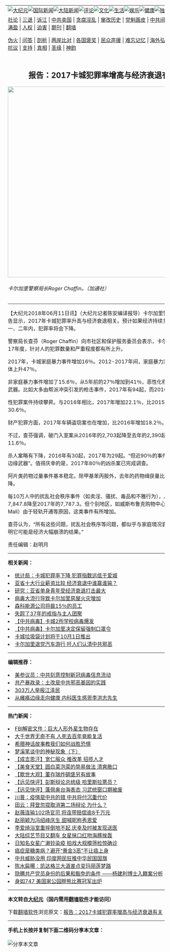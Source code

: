 <a name="1" id="1" target="_blank"></a><span id="1"></span>
<table align=center border="0"><tr><td colspan="2" VALIGN=TOP><a href="https://github.com/ikjcru315/djy/blob/master/gb/nsc413.md#1"><img src="https://raw.githubusercontent.com/ikjcru315/www/master/t/djy/1.jpg" title="大纪元"></a><a href="https://github.com/ikjcru315/djy/blob/master/gb/n24hr.md#1"><img src="https://raw.githubusercontent.com/ikjcru315/www/master/t/djy/3.jpg" title="国际新闻"></a><a href="https://github.com/ikjcru315/djy/blob/master/gb/nsc413.md#1"><img src="https://raw.githubusercontent.com/ikjcru315/www/master/t/djy/4.jpg" title="大陆新闻"></a><a href="https://github.com/ikjcru315/djy/blob/master/gb/news392.md#1"><img src="https://raw.githubusercontent.com/ikjcru315/www/master/t/djy/5.jpg" title="评论"></a><a href="https://github.com/ikjcru315/djy/blob/master/gb/news2007.md#1"><img src="https://raw.githubusercontent.com/ikjcru315/www/master/t/djy/6.jpg" title="文化"></a><a href="https://github.com/ikjcru315/djy/blob/master/gb/news2008.md#1"><img src="https://raw.githubusercontent.com/ikjcru315/www/master/t/djy/7.jpg" title="生活"></a><a href="https://github.com/ikjcru315/djy/blob/master/gb/ncyule.md#1"><img src="https://raw.githubusercontent.com/ikjcru315/www/master/t/djy/8.jpg" title="娱乐"></a><a href="https://github.com/ikjcru315/djy/blob/master/gb/nsc1002.md#1"><img src="https://raw.githubusercontent.com/ikjcru315/www/master/t/djy/9.jpg" title="健康"><a href="https://github.com/ikjcru315/djy/blob/master/gb/nf6092.md#1"><img src="https://raw.githubusercontent.com/ikjcru315/www/master/t/djy/10a.jpg" title="独家"></a><a href="https://github.com/ikjcru315/djy/blob/master/gb/nf4514.md#1"><img src="https://raw.githubusercontent.com/ikjcru315/www/master/t/djy/12a.jpg" title="头条"></a></td></tr>
<tr><td colspan="2" VALIGN=TOP><a target="_blank" href="https://github.com/ikjcru315/djy/blob/master/gb/9p.md#1">社论</a> | <a target="_blank" href="https://github.com/ikjcru315/djy/blob/master/gb/nf5657.md#1">三退</a> | <a target="_blank" href="https://github.com/ikjcru315/djy/blob/master/gb/nf6124.md#1">诉江</a> | <a target="_blank" href="https://github.com/ikjcru315/djy/blob/master/gb/nf1176117.md#1">中共卖国</a> | <a target="_blank" href="https://github.com/ikjcru315/djy/blob/master/gb/nf5773.md#1">贪腐淫乱</a> | <a target="_blank" href="https://github.com/ikjcru315/djy/blob/master/gb/nf1176115.md#1">窜改历史</a> | <a target="_blank" href="https://github.com/ikjcru315/djy/blob/master/gb/nf1176107.md#1">党魁画皮</a> | <a target="_blank" href="https://github.com/ikjcru315/djy/blob/master/gb/nf1320400.md#1">中共间谍</a> | <a target="_blank" href="https://github.com/ikjcru315/djy/blob/master/gb/nf1176114.md#1">破坏传统</a> | <a target="_blank" href="https://github.com/ikjcru315/ntdtv/blob/master/gb/prog447_1.md#1">恶贯满盈</a> | <a target="_blank" href="https://github.com/ikjcru315/djy/blob/master/gb/ncid278.md#1">人权</a> | <a target="_blank" href="https://github.com/ikjcru315/djy/blob/master/gb/nf1176111.md#1">迫害</a> | <a target="_blank" href="https://gitlab.com/szzdlab/mh-qikan/blob/master/README.md#1">期刊</a> | <a target="_blank" href="https://github.com/ikjcru315/www/blob/master/README.md?zsrh#8">翻墙</a></p><p><a target="_blank" href="https://github.com/ikjcru315/djy/blob/master/gb/nf5562.md#1">伪火</a> | <a target="_blank" href="https://github.com/ikjcru315/djy/blob/master/gb/nf4378.md#1">问答</a> | <a target="_blank" href="https://github.com/ikjcru315/djy/blob/master/gb/nf5792.md#1">剖析</a> | <a target="_blank" href="https://github.com/ikjcru315/djy/blob/master/gb/nf5735.md#1">两岸比对</a> | <a target="_blank" href="https://github.com/ikjcru315/djy/blob/master/gb/nf6119.md#1">各国褒奖</a> | <a target="_blank" href="https://github.com/ikjcru315/djy/blob/master/gb/nf6120.md#1">民众声援</a> | <a target="_blank" href="https://github.com/ikjcru315/djy/blob/master/gb/nf1188594.md#1">难忘记忆</a> | <a target="_blank" href="https://github.com/ikjcru315/djy/blob/master/gb/nf3180.md#1">海外弘传</a> | <a target="_blank" href="https://github.com/ikjcru315/djy/blob/master/gb/nf5410.md#1">万人上访</a> | <a target="_blank" href="https://github.com/ikjcru315/ntdtv/blob/master/gb/prog1530_1.md#1">和平抗议</a> | <a target="_blank" href="https://github.com/ikjcru315/djy/blob/master/gb/nf4386.md#1">支持</a> | <a target="_blank" href="https://github.com/ikjcru315/djy/blob/master/gb/nf4389.md#1">真相</a> | <a target="_blank" href="https://github.com/ikjcru315/djy/blob/master/gb/nf5790.md#1">圣缘</a> | <a target="_blank" href="https://github.com/ikjcru315/djy/blob/master/gb/nf4786.md#1">神韵</a></td></tr>
<tr><td VALIGN=TOP width="626"><h2 align=center>报告：2017卡城犯罪率增高与经济衰退有关</h2>
<img width="600" src="https://i.epochtimes.com/assets/uploads/2018/06/Roger-Chaffin-1-600x400.jpg" />
<h6>卡尔加里警察局长Roger Chaffin。（加通社）
</h6>
<hr>
<p>【大纪元2018年06月11日讯】（大纪元记者陈安编译报导）卡尔加里警察局年度报告显示，2017年<ahref="https://github.com/ikjcru315/djy/blob/master/gb/tag/%E5%8D%A1%E5%9F%8E%E7%8A%AF%E7%BD%AA%E7%8E%87.md#1">卡城犯罪率</a>升高与经济衰退相关。预计如果经济持续复苏，未来一、二年内，犯罪率将会下降。</p>
<p>警察局长查芬（Roger Chaffin）向市社区和保护服务委员会表示，卡尔加里2016-17年度，针对人的犯罪数量和严重程度都有所上升。</p>
<p>2017年，卡城家庭暴力事件增加16％。2012-2017年间，家庭暴力案例比5年前总体上升47％。</p>
<p>非家庭暴力事件增加了15.6％，从5年前的27％增加到41％，恶性化程度加剧且涉及武器。比如大多由帮派冲突引发的枪击事件，2017年有94起，而2016年有61起。</p>
<p>性犯罪案件持续攀昇。与2016年相比，2017年增加22.1％，比2015年增加30.6％。</p>
<p>财产犯罪方面，2017年车辆盗窃案也在增加，比2016年增加18.2％。</p>
<p>不过，查芬强调，破门入室案从2016年的2,703起降至去年的2,390起，下降了11.6％。</p>
<p>杀人案略有下降，2016年有30起，2017年为29起。“但近90％的事件涉及枪支或边缘武器”。值得庆幸的是，2017年80％的凶杀案已完成调查。</p>
<p>阿片类药物过量事件基本稳定。除甲基苯丙胺外，去年的药物缉获量比2016年下降。</p>
<p>每10万人中的扰乱社会秩序事件（如卖淫、骚扰、毒品和不雅行为），从2016年的7,847.8降至2017年的7,787.3。但个别地区，如威斯布鲁克购物中心（Westbrook Mall）由于轻轨开通等原因，这类事件有所增加。</p>
<p>查芬认为，“所有这些问题，扰乱社会秩序等问题，都似乎与家庭境况衰退有关，这表明它可能是经济大幅崩溃的结果。”</p>
<p>责任编辑：赵明月</p>

<hr>


<strong>相关新闻：</strong>
<li><a href="https://github.com/ikjcru315/djy/blob/master/gb/17/7/26/n9466653.md#1">统计局：卡城犯罪率下降 犯罪指数远低于爱城</a></li>
<li><a href="https://github.com/ikjcru315/djy/blob/master/gb/18/2/10/n10133713.md#1">亚省十大行业薪资比较 经济衰退中谁赢谁输？</a></li>
<li><a href="https://github.com/ikjcru315/djy/blob/master/gb/18/4/23/n10330039.md#1">研究：亚省单身青年受经济衰退打击最大</a></li>
<li><a href="https://github.com/ikjcru315/djy/blob/master/gb/20/10/6/n12458336.md#1">病毒大流行导致卡尔加里房屋火灾增加</a></li>
<li><a href="https://github.com/ikjcru315/djy/blob/master/gb/20/10/3/n12449446.md#1">森科能源公司将裁15％的员工</a></li>
<li><a href="https://github.com/ikjcru315/djy/blob/master/gb/20/9/27/n12433476.md#1">失踪了37年的戒指与主人团聚</a></li>
<li><a href="https://github.com/ikjcru315/djy/blob/master/gb/20/9/17/n12409946.md#1">【中共病毒】卡城2所学校病毒爆发</a></li>
<li><a href="https://github.com/ikjcru315/djy/blob/master/gb/20/9/16/n12406508.md#1">【中共病毒】卡尔加里决定保留强制口罩令</a></li>
<li><a href="https://github.com/ikjcru315/djy/blob/master/gb/20/9/9/n12390425.md#1">卡城垃圾袋计划将于10月1日推出</a></li>
<li><a href="https://github.com/ikjcru315/djy/blob/master/gb/20/9/7/n12385209.md#1">卡尔加里退党汽车游行 吁人们认清中共邪恶</a></li>
<hr>


<strong>编辑推荐：</strong>
<li><a href="https://github.com/onzhi266/djy/blob/master/gb/20/2/22/n11887949.md#1">美参议员：中共刻意控制新冠病毒信息流动</a></li>
<li><a href="https://github.com/tsiac2612/djy/blob/master/gb/18/5/3/n10358233.md#1" target="_blank">共产暴政录：土改是中共邪恶基因的实践</a></li><li><a href="https://github.com/ikjcru315/djy/blob/master/gb/18/12/9/n10900044.md?dfh#1" target="_blank">303万人举报江泽民</a></li><li><a href="https://github.com/tsiac2612/djy/blob/master/gb/17/11/24/n9888525.md#1" target="_blank">从瘫痪边缘走向健康 内科医生感恩李洪志先生</a></li>
<hr>

<strong>热门新闻：</strong>
<li><a href="https://github.com/ikjcru315/djy/blob/master/gb/20/10/5/n12454095.md#1">FBI解密文件：巨大人形外星生物存在</a></li>
<li><a href="https://github.com/ikjcru315/djy/blob/master/gb/20/10/3/n12450997.md#1">大千世界无奇不有 人死去百年竟能复活</a></li>
<li><a href="https://github.com/ikjcru315/djy/blob/master/gb/20/9/30/n12441471.md#1">希腊神话故事教我们如何战胜恐惧</a></li>
<li><a href="https://github.com/ikjcru315/djy/blob/master/gb/2/1/7/n162181.md#1">梦溪笔谈中的神秘现象（下）</a></li>
<li><a href="https://github.com/ikjcru315/djy/blob/master/gb/20/10/2/n12448572.md#1">【成吉思汗】宽仁服众 推改革 招揽人才</a></li>
<li><a href="https://github.com/ikjcru315/djy/blob/master/gb/20/9/28/n12436377.md#1">【美食天堂】圆白菜泡菜的简易做法 清爽脆口</a></li>
<li><a href="https://github.com/ikjcru315/djy/blob/master/gb/20/8/27/n12361718.md#1">【欺世大观】董存瑞炸碉堡另有故事</a></li>
<li><a href="https://github.com/ikjcru315/djy/blob/master/gb/20/10/8/n12462797.md#1">【远见快评】彭斯辩论总统级 哈里斯拉票员？</a></li>
<li><a href="https://github.com/ikjcru315/djy/blob/master/gb/20/10/7/n12460216.md#1">【远见快评】蓬佩奥台海表态 习武统窗口期被废</a></li>
<li><a href="https://github.com/ikjcru315/djy/blob/master/gb/20/10/7/n12460441.md#1">川普：疫情是中共的错 中共将付沉重代价</a></li>
<li><a href="https://github.com/ikjcru315/djy/blob/master/gb/20/10/7/n12458598.md#1">田云：拜登忽提取消第二场辩论 为什么？</a></li>
<li><a href="https://github.com/ikjcru315/djy/blob/master/gb/20/10/6/n12458026.md#1">赵薇连输102场官司 将连带赔偿逾8千万元</a></li>
<li><a href="https://github.com/ikjcru315/djy/blob/master/gb/20/10/7/n12460202.md#1">赵丽颖为冯绍峰庆生 甜喊昵称秀恩爱</a></li>
<li><a href="https://github.com/ikjcru315/djy/blob/master/gb/20/10/7/n12459794.md#1">李爱绮浴室重摔倒地不起 庆幸及时被发现送医</a></li>
<li><a href="https://github.com/ikjcru315/djy/blob/master/gb/20/10/7/n12460634.md#1">大陆综艺节目又翻车 女星抹口红吻海豚挨轰</a></li>
<li><a href="https://github.com/ikjcru315/djy/blob/master/gb/20/10/6/n12457902.md#1">日知名女星广濑铃染疫 拍戏大规模筛检惊确诊</a></li>
<li><a href="https://github.com/ikjcru315/djy/blob/master/gb/20/10/7/n12459977.md#1">癌症是糖类病？避开“黄金3恶”不让癌上身</a></li>
<li><a href="https://github.com/ikjcru315/djy/blob/master/gb/20/10/9/n12463951.md#1">中共威胁没用 印度网民狂推中华民国国旗</a></li>
<li><a href="https://github.com/ikjcru315/djy/blob/master/gb/20/10/7/n12458966.md#1">陈水扁曝：凯达格兰大道差点变玛丽莲梦路</a></li>
<li><a href="https://github.com/ikjcru315/djy/blob/master/gb/20/10/6/n12458170.md#1">隐瞒共产党员身份的后果和豁免的条件 ——杨建利博士入籍案分析</a></li>
<li><a href="https://github.com/ikjcru315/djy/blob/master/gb/20/10/7/n12459223.md#1">身如747 美国家公园胖熊比赛冠军出炉</a></li>
<hr>

<strong>本文转自<a href="https://www.epochtimes.com">大纪元</a>（国内需用<a href="https://github.com/ikjcru315/www/blob/master/README.md#8">翻墙软件</a>才能访问）</strong><p>下载<a href="https://github.com/ikjcru315/www/blob/master/README.md#8">翻墙软件</a>浏览原文：<a href="https://www.epochtimes.com/gb/18/6/11/n10473222.htm">报告：2017卡城犯罪率增高与经济衰退有关</a></p><hr>

<strong>手机上长按并复制下面二维码分享本文章：</strong><br><br><img src="https://chart.apis.google.com/chart?cht=qr&chs=240x240&choe=UTF-8&chld=M|2&chl=https://github.com/ikjcru315/djy/blob/master/gb/18/6/11/n10473222.md%231" title="分享本文章"></td><td VALIGN=TOP><a href="https://github.com/ikjcru315/djy/blob/master/gb/16/1/21/n4622075.md?dfh#1" target="_blank"><img src="https://raw.githubusercontent.com/ikjcru315/djy/master/gb/300/wei-f1.jpg" title="中共的伪火骗局"  alt="中共的伪火骗局"></a><br><a href="https://github.com/ikjcru315/www/blob/master/README.md?dfh#9" target="_blank"><img src="https://raw.githubusercontent.com/ikjcru315/djy/master/gb/300/yong-h.jpg" title="永恒的见证"  alt="永恒的见证"></a><br><a href="https://github.com/ikjcru315/djy/blob/master/gb/13/9/29/n3974789.md?dfh#1" target="_blank"><img src="https://raw.githubusercontent.com/ikjcru315/djy/master/gb/300/shang-lnz.jpg" title="善良女子被中共投男牢"  alt="善良女子被中共投男牢"></a><br><a href="https://github.com/ikjcru315/djy/blob/master/gb/16/3/16/n4663449.md?dfh#1" target="_blank"><img src="https://raw.githubusercontent.com/ikjcru315/djy/master/gb/300/huo-z3.jpg" title="警卫目击活摘器官"  alt="警卫目击活摘器官"></a><br><a href="https://github.com/ikjcru315/djy/blob/master/gb/16/8/7/n8177641.md?dfh#1" target="_blank"><img src="https://raw.githubusercontent.com/ikjcru315/djy/master/gb/300/huo-z4.jpg" title="证人描述活摘恐怖"  alt="证人描述活摘恐怖"></a><br><a href="https://github.com/ikjcru315/djy/blob/master/gb/10/4/19/n2881569.md?dfh#1" target="_blank"><img src="https://raw.githubusercontent.com/ikjcru315/djy/master/gb/300/huo-z1.jpg" title="揭开活摘器官黑幕"  alt="揭开活摘器官黑幕"></a><br><a href="https://github.com/ikjcru315/djy/blob/master/gb/10/11/7/n3077476.md?dfh#1" target="_blank"><img src="https://raw.githubusercontent.com/ikjcru315/djy/master/gb/300/ma-ks.jpg" title="马克思的成魔之路"  alt="马克思的成魔之路"></a><br><a href="https://github.com/ikjcru315/djy/blob/master/gb/14/6/9/n4173977.md?dfh#1" target="_blank"><img src="https://raw.githubusercontent.com/ikjcru315/djy/master/gb/300/chang-zs.jpg" title="藏字石 蕴天机"  alt="藏字石 蕴天机"></a><br><a href="https://github.com/ikjcru315/djy/blob/master/gb/18/5/10/n10381511.md?dfh#1" target="_blank"><img src="https://raw.githubusercontent.com/ikjcru315/djy/master/gb/300/st1.jpg" title="关注3亿人三退"  alt="关注3亿人三退"></a><br><a href="https://github.com/ikjcru315/djy/blob/master/gb/18/3/21/n10237682.md?dfh#1" target="_blank"><img src="https://raw.githubusercontent.com/ikjcru315/djy/master/gb/300/jie-t.jpg" title="解体中共复兴中华"  alt="解体中共复兴中华"></a><br><a href="https://github.com/ikjcru315/djy/blob/master/gb/9/2/9/n2422991.md?dfh#1" target="_blank"><img src="https://raw.githubusercontent.com/ikjcru315/djy/master/gb/300/gao-zs.jpg" title="中共迫害良心律师"  alt="中共迫害良心律师"></a><br><a href="https://github.com/ikjcru315/djy/blob/master/gb/18/12/9/n10900044.md?dfh#1" target="_blank"><img src="https://raw.githubusercontent.com/ikjcru315/djy/master/gb/300/sj1.jpg" title="303万人举报江泽民"  alt="303万人举报江泽民"></a><br><a href="https://github.com/ikjcru315/djy/blob/master/gb/18/8/28/n10672014.md?dfh#1" target="_blank"><img src="https://raw.githubusercontent.com/ikjcru315/djy/master/gb/300/sj2.jpg" title="这些官员为何起诉江泽民"  alt="这些官员为何起诉江泽民"></a><br><a href="https://github.com/ikjcru315/djy/blob/master/gb/8/12/18/n2367165.md?dfh#1" target="_blank"><img src="https://raw.githubusercontent.com/ikjcru315/djy/master/gb/300/liangan.jpg" title="海峡两岸的强烈对比"  alt="海峡两岸的强烈对比"></a><br><a href="https://github.com/ikjcru315/djy/blob/master/gb/15/12/10/n4593139.md?dfh#1" target="_blank"><img src="https://raw.githubusercontent.com/ikjcru315/djy/master/gb/300/jia-ndzl.jpg" title="加拿大总理的贺信"  alt="加拿大总理的贺信"></a><br><a href="https://github.com/ikjcru315/djy/blob/master/gb/11/6/17/n3289382.md?dfh#1" target="_blank"><img src="https://raw.githubusercontent.com/ikjcru315/djy/master/gb/300/xiao-wd.jpg" title="探寻真相兼听则明"  alt="探寻真相兼听则明"></a><br><a href="https://github.com/ikjcru315/djy/blob/master/gb/18/10/27/n10812623.md?dfh#1" target="_blank"><img src="https://raw.githubusercontent.com/ikjcru315/djy/master/gb/300/yindu.jpg" title="印度媒体报道东方"  alt="印度媒体报道东方"></a><br><a href="https://github.com/ikjcru315/djy/blob/master/gb/18/6/9/n10469652.md?dfh#1" target="_blank"><img src="https://raw.githubusercontent.com/ikjcru315/djy/master/gb/300/xie-j.jpg" title="不一样的海外校园"  alt="不一样的海外校园"></a><br><a href="https://github.com/ikjcru315/djy/blob/master/gb/7/4/5/n1669415.md?dfh#1" target="_blank"><img src="https://raw.githubusercontent.com/ikjcru315/djy/master/gb/300/li-up.jpg" title="从大师到徒弟的传奇"  alt="从大师到徒弟的传奇"></a><br><a href="https://github.com/ikjcru315/djy/blob/master/gb/17/5/26/n9191512.md?dfh#1" target="_blank"><img src="https://raw.githubusercontent.com/ikjcru315/djy/master/gb/300/zfl2.jpg" title="亿万人与东方一本奇书"  alt="亿万人与东方一本奇书"></a><br><a href="https://github.com/ikjcru315/djy/blob/master/gb/13/11/27/n4020290.md?dfh#1" target="_blank"><img src="https://raw.githubusercontent.com/ikjcru315/djy/master/gb/300/zhen-h.jpg" title="大陆见不到的震撼场面"  alt="大陆见不到的震撼场面"></a><br><a href="https://github.com/ikjcru315/djy/blob/master/gb/15/7/17/n4482910.md?dfh#1" target="_blank"><img src="https://raw.githubusercontent.com/ikjcru315/djy/master/gb/300/dalu-sk.jpg" title="人心向善 大陆当初盛况"  alt="人心向善 大陆当初盛况"></a><br><a href="https://github.com/ikjcru315/djy/blob/master/gb/19/1/5/n10955468.md?dfh#1" target="_blank"><img src="https://raw.githubusercontent.com/ikjcru315/djy/master/gb/300/zfl1.jpg" title="追寻真理 这书讲什么"  alt="追寻真理 这书讲什么"></a><br><a href="https://github.com/ikjcru315/www/blob/master/README.md?dfh#1" target="_blank"><img src="https://raw.githubusercontent.com/ikjcru315/djy/master/gb/300/fq1.jpg" title="下载免费翻墙软件"  alt="下载免费翻墙软件"></a><br></td></tr></table>
